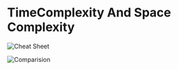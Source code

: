 # TimeComplexity And Space Complexity

![Cheat Sheet](https://www.bigocheatsheet.com/img/big-o-cheat-sheet-poster.png)


![Comparision](https://jarednielsen.com/static/9c24f10d0295ead7526e32d62fa2eac5/4117f/big-o-cheatsheet.png "comparision")

